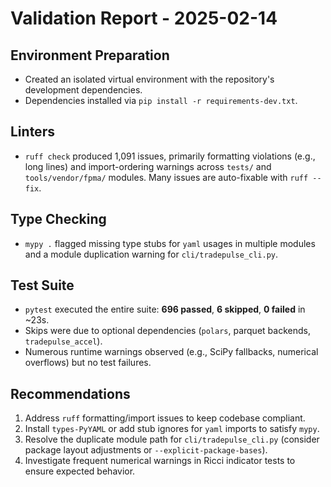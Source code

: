 # Validation Report - 2025-02-14

## Environment Preparation
- Created an isolated virtual environment with the repository's development dependencies.
- Dependencies installed via `pip install -r requirements-dev.txt`.

## Linters
- `ruff check` produced 1,091 issues, primarily formatting violations (e.g., long lines) and import-ordering warnings across `tests/` and `tools/vendor/fpma/` modules. Many issues are auto-fixable with `ruff --fix`.

## Type Checking
- `mypy .` flagged missing type stubs for `yaml` usages in multiple modules and a module duplication warning for `cli/tradepulse_cli.py`.

## Test Suite
- `pytest` executed the entire suite: **696 passed**, **6 skipped**, **0 failed** in ~23s.
- Skips were due to optional dependencies (`polars`, parquet backends, `tradepulse_accel`).
- Numerous runtime warnings observed (e.g., SciPy fallbacks, numerical overflows) but no test failures.

## Recommendations
1. Address `ruff` formatting/import issues to keep codebase compliant.
2. Install `types-PyYAML` or add stub ignores for `yaml` imports to satisfy `mypy`.
3. Resolve the duplicate module path for `cli/tradepulse_cli.py` (consider package layout adjustments or `--explicit-package-bases`).
4. Investigate frequent numerical warnings in Ricci indicator tests to ensure expected behavior.
